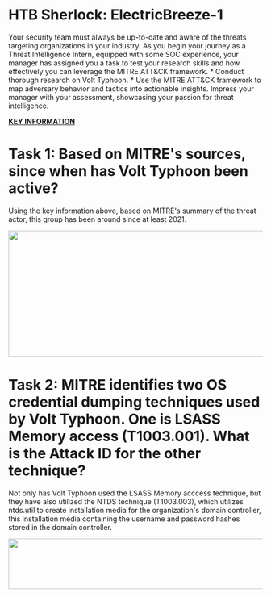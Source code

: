 # HTB Sherlock: ElectricBreeze-1 #
Your security team must always be up-to-date and aware of the threats targeting organizations in your industry. As you begin your journey as a Threat Intelligence Intern, equipped with some SOC experience, your manager has assigned you a task to test your research skills and how effectively you can leverage the MITRE ATT&CK framework. * Conduct thorough research on Volt Typhoon. * Use the MITRE ATT&CK framework to map adversary behavior and tactics into actionable insights. Impress your manager with your assessment, showcasing your passion for threat intelligence.

**[ KEY INFORMATION ](https://attack.mitre.org/groups/G1017/)**

# Task 1: Based on MITRE's sources, since when has Volt Typhoon been active? #
Using the key information above, based on MITRE's summary of the threat actor, this group has been around since at least 2021.

<img src="https://i.imgur.com/0VpXZiG.png" width="1000" height="250">

# Task 2: MITRE identifies two OS credential dumping techniques used by Volt Typhoon. One is LSASS Memory access (T1003.001). What is the Attack ID for the other technique? #
Not only has Volt Typhoon used the LSASS Memory acccess technique, but they have also utilized the NTDS technique (T1003.003), which utilizes ntds.util to create installation media for the organization's domain controller, this installation media containing the username and password hashes stored in the domain controller.

<img src="https://i.imgur.com/mZR8YPs.png" width="1000" height="100">
